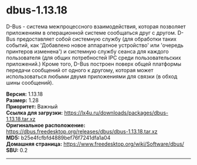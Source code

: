 # dbus-1.13.18

D-Bus - система межпроцессного взаимодействия, которая позволяет приложениям в операционной системе сообщаться друг с другом. D-Bus предоставляет собой системную службу (для обработки таких событий, как 'Добавлено новое аппаратное устройство' или 'очередь принтеров изменена') и системную службу сеанса для каждого пользователя (для общих потребностей IPC среди пользовательских приложений.) Кроме того, D-Bus построен поверх общей платформы передачи сообщений от одного к другому, которая может использоваться любыми двумя приложениями для связки (в обход шины сообщений).

**Версия:** 1.13.18
<br />
**Размер:** 1.28
<br />
**Приоритет:** Важный
<br />
**Ссылка для загрузки:** https://lx4u.ru/downloads/packages/dbus-1.13.18.tar.xz
<br />
**Оригинальное расположение:** https://dbus.freedesktop.org/releases/dbus/dbus-1.13.18.tar.xz
<br />
**MD5:** b25e4fcfbfd4889bef76f7241dfa1a04
<br />
**Домашняя страница:** https://www.freedesktop.org/wiki/Software/dbus/
        <br />
**SBU:** 0.2

***
            